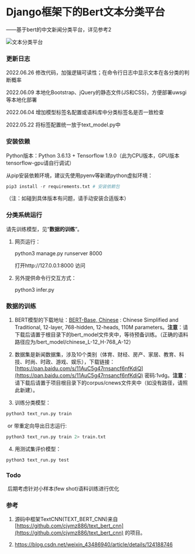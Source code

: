 # Django框架下的Bert文本分类平台

——基于bert的中文新闻分类平台，详见参考2

![文本分类平台](https://i.imgur.com/v7J89SQ.gif)

### 更新日志

2022.06.26 修改代码，加强逻辑可读性；在命令行日志中显示文本在各分类的判断概率

2022.06.09 本地化Bootstrap、jQuery的静态文件(JS和CSS)，方便部署uwsgi等本地化部署

2022.06.04 增加模型标签名配置或语料库中分类标签名是否一致检查

2022.05.22 将标签配置统一放于text_model.py中

### 安装依赖

Python版本：Python 3.6.13  +  Tensorflow 1.9.0（此为CPU版本，GPU版本tensorflow-gpu请自行调试）

从pip安装依赖环境，建议先使用pyenv等新建python虚拟环境：

```python
pip3 install -r requirements.txt # 安装依赖包
```

（注：如碰到具体版本有问题，请手动安装合适版本）

### 分类系统运行

请先训练模型，见“**数据的训练**”。

1. 网页运行：

   python3 manage.py runserver 8000

   打开http://127.0.0.1:8000 访问

2. 另外提供命令行交互方式：

   python3 infer.py

### 数据的训练

1. BERT模型的下载地址：[BERT-Base, Chinese](https://storage.googleapis.com/bert_models/2018_11_03/chinese_L-12_H-768_A-12.zip) : Chinese Simplified and Traditional, 12-layer, 768-hidden, 12-heads, 110M parameters。**注意**：请下载后请置于根目录下的bert_model文件夹中，等待预备训练。（正确的语料路径应为/bert_model/chinese_L-12_H-768_A-12）

2. 数据集是新闻数据集，涉及10个类别（体育、财经、房产、家居、教育、科技、时尚、时政、游戏、娱乐），下载链接：[https://pan.baidu.com/s/11AuC5g47rnsancf6nfKdiQ](https://pan.baidu.com/s/11AuC5g47rnsancf6nfKdiQ) 密码:1vdg。**注意**：请下载后请置于项目根目录下的corpus/cnews文件夹中（如没有路径，请照此新建）。

3. 训练分类模型：
```python
python3 text_run.py train
```
​	or   带重定向导出日志运行:  
```python
python3 text_run.py train 2> train.txt
```
4. 用测试集评价模型：

```python
python3 text_run.py test 
```

### Todo

​	后期考虑针对小样本(few shot)语料训练进行优化

### 参考

1. 源码中框架TextCNN(TEXT_BERT_CNN)来自[https://github.com/cjymz886/text_bert_cnn](https://github.com/cjymz886/text_bert_cnn) 的项目。

2. https://blog.csdn.net/weixin_43486940/article/details/124188746